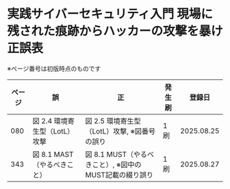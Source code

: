 # 実践サイバーセキュリティ入門 現場に残された痕跡からハッカーの攻撃を暴け 正誤表

※ページ番号は初版時点のものです

| ページ | 誤 | 正 | 発生刷 | 登録日 |
| ---- | ---- | ---- | ---- | ---- |
| 080 | 図 2.4 環境寄生型（LotL）攻撃 | 図 2.5 環境寄生型（LotL）攻撃, ※図番号の誤り | 1刷 | 2025.08.25 | 
| 343 | 図 8.1 MAST（やるべきこと） | 図 8.1 MUST（やるべきこと）, ※図中のMUST記載の綴り誤り | 1刷 | 2025.08.27 | 